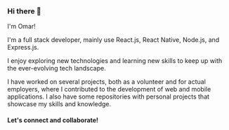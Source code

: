 ### Hi there 👋

I'm Omar!

I'm a full stack developer, mainly use React.js, React Native, Node.js, and Express.js.

I enjoy exploring new technologies and learning new skills to keep up with the ever-evolving tech landscape.

I have worked on several projects, both as a volunteer and for actual employers, where I contributed to the development of web and mobile applications. I also have some repositories with personal projects that showcase my skills and knowledge.

#### Let's connect and collaborate!
